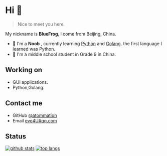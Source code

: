 <!--
**Atommation/Atommation** is a ✨ _special_ ✨ repository because its `README.md` (this file) appears on your GitHub profile.
Here are some ideas to get you started:
- 🔭 I’m currently working on ...
- 🌱 I’m currently learning ...
- 👯 I’m looking to collaborate on ...
- 🤔 I’m looking for help with ...
- 💬 Ask me about ...
- 📫 How to reach me: ...
- 😄 Pronouns: ...
- ⚡ Fun fact: ...
-->
# Hi 👋
> Nice to meet you here.

My nickname is **BlueFrog**, I come from Beijing, China.
- 🌱 I'm a **Noob** , currently learning [Python](https://www.python.org) and [Golang](https://go.dev). the first language I learned was Python.
- 🤔 I'm a middle school student in Grade 9 in China.

## Working on
- GUI applications.
- Python,Golang.

## Contact me
- GitHub [@atommation](https://github.com/atommation)
- Email [eve4U#qq.com](mailto:eve4you@qq.com)

## Status
[![github stats](https://github-readme-stats.vercel.app/api?username=atommation&show_icons=true)](https://github.com/atommation)
[![top langs](https://github-readme-stats.vercel.app/api/top-langs/?username=atommation&layout=compact)](https://github.com/atommation)
